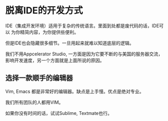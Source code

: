 # 脱离IDE的开发方式

IDE（集成开发环境）适用于复杂的传统语言。里面到处都是废代码的话，IDE可以
为你精简内容，为你提供些便利。

但是IDE也会隐藏很多细节。一旦用起来就难以知道底层的逻辑。

我们不用Appcelerator Studio, 一方面是因为它要不断的与美国的服务器交流，
影响开发速度，另一个方面就是上面所说的原因。

## 选择一款顺手的编辑器

Vim, Emacs 都是非常好的编辑器。缺点是上手慢。优点是绝对专业。

我们所有团队的人都用VIM。

如果你没有时间的话，试试Sublime, Textmate也行。

